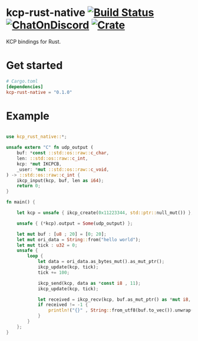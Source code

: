 # kcp-rust-native [![Build Status](https://img.shields.io/github/workflow/status/b23r0/kcp-rust-native/Rust)](https://github.com/b23r0/kcp-rust-native/actions/workflows/rust.yml) [![ChatOnDiscord](https://img.shields.io/badge/chat-on%20discord-blue)](https://discord.gg/ZKtYMvDFN4) [![Crate](https://img.shields.io/crates/v/kcp-rust-native)](https://crates.io/crates/kcp-rust-native)

KCP bindings for Rust.

# Get started

```toml
# Cargo.toml
[dependencies]
kcp-rust-native = "0.1.0"
```

# Example

```rust

use kcp_rust_native::*;

unsafe extern "C" fn udp_output (
    buf: *const ::std::os::raw::c_char,
    len: ::std::os::raw::c_int,
    kcp: *mut IKCPCB,
    _user: *mut ::std::os::raw::c_void,
) -> ::std::os::raw::c_int {
    ikcp_input(kcp, buf, len as i64);
    return 0;
}

fn main() {

    let kcp = unsafe { ikcp_create(0x11223344, std::ptr::null_mut()) }; 

    unsafe { (*kcp).output = Some(udp_output) };

    let mut buf : [u8 ; 20] = [0; 20];
    let mut ori_data = String::from("hello world");
    let mut tick : u32 = 0;
    unsafe { 
        loop {
            let data = ori_data.as_bytes_mut().as_mut_ptr();
            ikcp_update(kcp, tick);
            tick += 100;

            ikcp_send(kcp, data as *const i8 , 11);
            ikcp_update(kcp, tick);

            let received = ikcp_recv(kcp, buf.as_mut_ptr() as *mut i8, 20);
            if received != -1 {
                println!("{}" , String::from_utf8(buf.to_vec()).unwrap());
            }
        }
    };
}

```